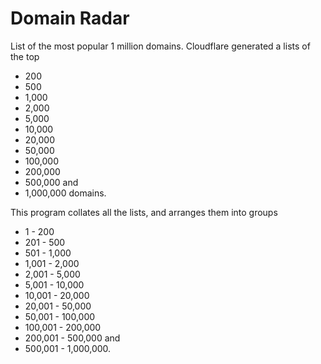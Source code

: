 # Domain Radar

List of the most popular 1 million domains.
Cloudflare generated a lists of the top
* 200
* 500
* 1,000
* 2,000
* 5,000
* 10,000
* 20,000
* 50,000
* 100,000
* 200,000
* 500,000 and 
* 1,000,000 domains.

This program collates all the lists, and arranges
them into groups
* 1 - 200
* 201 - 500
* 501 - 1,000
* 1,001 - 2,000
* 2,001 - 5,000
* 5,001 - 10,000
* 10,001 - 20,000
* 20,001 - 50,000
* 50,001 - 100,000
* 100,001 - 200,000
* 200,001 - 500,000 and
* 500,001 - 1,000,000.

